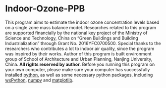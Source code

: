 # Indoor-Ozone-PPB
This program aims to estimate the indoor ozone concentration levels based on a single zone mass balance model. Researches related to this program are supported financially by the national key project of the Ministry of Science and Technology, China on “Green Buildings and Building Industrialization” through Grant No. 2016YFC0700500. Special thanks to the researchers who contributes a lot to indoor air quality, since the program was inspired by their works. Author of this program is built environment group of School of Architecture and Urban Planning, Nanjing University, China. **All rights reserved by author.**
Before you running this program on your own computer, please make sure your computer has successfully installed [python](https://www.python.org/), as well as some necessary python packages, including [wxPython](https://www.wxpython.org), [numpy](http://www.numpy.org/) and [matplotlib](http://matplotlib.org/).
